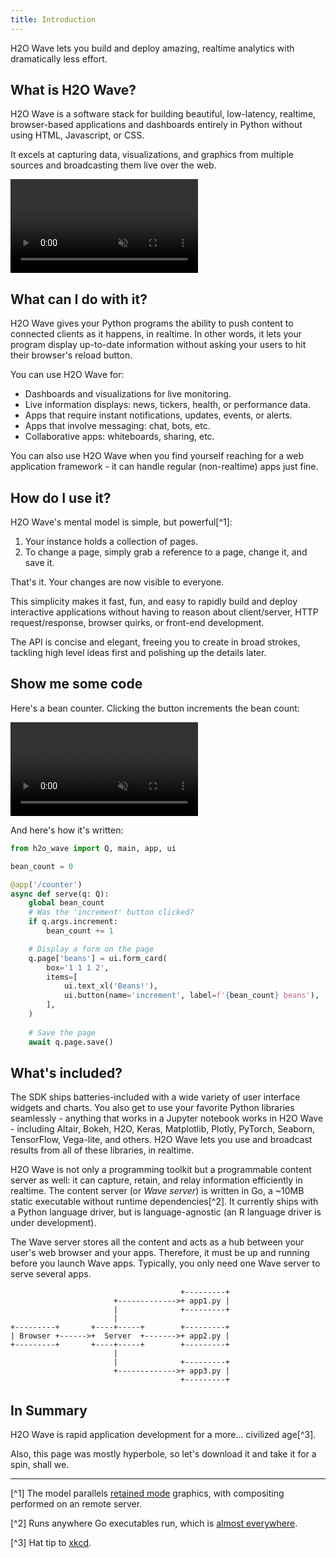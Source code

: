 ```yaml
---
title: Introduction
---
```


H2O Wave lets you build and deploy amazing, realtime analytics with dramatically less effort.

## What is H2O Wave?

H2O Wave is a software stack for building beautiful, low-latency, realtime, browser-based applications and dashboards entirely in Python without using HTML, Javascript, or CSS.

It excels at capturing data, visualizations, and graphics from multiple sources and broadcasting them live over the web.

<video autoPlay='autoplay' loop='loop' muted='muted'><source src={require('./assets/getting-started__dashboard.mp4').default} type='video/mp4'/></video>

## What can I do with it?

H2O Wave gives your Python programs the ability to push content to connected clients as it happens, in realtime. In other words, it lets your program display up-to-date information without asking your users to hit their browser's reload button.

You can use H2O Wave for:

- Dashboards and visualizations for live monitoring.
- Live information displays: news, tickers, health, or performance data.
- Apps that require instant notifications, updates, events, or alerts.
- Apps that involve messaging: chat, bots, etc.
- Collaborative apps: whiteboards, sharing, etc.

You can also use H2O Wave when you find yourself reaching for a web application framework - it can handle regular (non-realtime) apps just fine.

## How do I use it?

H2O Wave's mental model is simple, but powerful[^1]:

1. Your instance holds a collection of pages.
2. To change a page, simply grab a reference to a page, change it, and save it.

That's it. Your changes are now visible to everyone.

This simplicity makes it fast, fun, and easy to rapidly build and deploy interactive applications without having to reason about client/server, HTTP request/response, browser quirks, or front-end development.

The API is concise and elegant, freeing you to create in broad strokes, tackling high level ideas first and polishing up the details later.

## Show me some code

Here's a bean counter. Clicking the button increments the bean count:

<video autoPlay='autoplay' loop='loop' muted='muted'><source src={require('./assets/getting-started__beans.mp4').default} type='video/mp4'/></video>

And here's how it's written:

```py {9-10,17}
from h2o_wave import Q, main, app, ui

bean_count = 0

@app('/counter')
async def serve(q: Q):
    global bean_count
    # Was the 'increment' button clicked?
    if q.args.increment:
        bean_count += 1

    # Display a form on the page
    q.page['beans'] = ui.form_card(
        box='1 1 1 2',
        items=[
            ui.text_xl('Beans!'),
            ui.button(name='increment', label=f'{bean_count} beans'),
        ],
    )
    
    # Save the page
    await q.page.save()
```

## What's included?

The SDK ships batteries-included with a wide variety of user interface widgets and charts. You also get to use your favorite Python libraries seamlessly - anything that works in a Jupyter notebook works in H2O Wave - including Altair, Bokeh, H2O, Keras, Matplotlib, Plotly, PyTorch, Seaborn, TensorFlow, Vega-lite, and others. H2O Wave lets you use and broadcast results from all of these libraries, in realtime.

H2O Wave is not only a programming toolkit but a programmable content server as well: it can capture, retain, and relay information efficiently in realtime. The content server (or *Wave server*) is written in Go, a ~10MB static executable without runtime dependencies[^2]. It currently ships with a Python language driver, but is language-agnostic (an R language driver is under development).

The Wave server stores all the content and acts as a hub between your user's web browser and your apps. Therefore, it must be up and running before you launch Wave apps. Typically, you only need one Wave server to serve several apps.

```
                                      +---------+
                       +------------->+ app1.py |
                       |              +---------+
                       |
+---------+       +----+-----+        +---------+
| Browser +------>+  Server  +------->+ app2.py |
+---------+       +----+-----+        +---------+
                       |
                       |              +---------+
                       +------------->+ app3.py |
                                      +---------+

```

## In Summary

H2O Wave is rapid application development for a more... civilized age[^3].

Also, this page was mostly hyperbole, so let's download it and take it for a spin, shall we.

---

[^1] The model parallels [retained mode](https://en.wikipedia.org/wiki/Retained_mode) graphics, with compositing performed on an remote server.

[^2] Runs anywhere Go executables run, which is [almost everywhere](https://gist.github.com/asukakenji/f15ba7e588ac42795f421b48b8aede63).

[^3] Hat tip to [xkcd](https://xkcd.com/297/).
